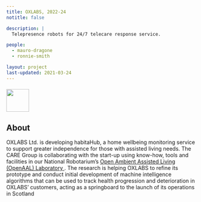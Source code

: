```yaml
---
title: OXLABS, 2022-24
notitle: false

description: |
  Telepresence robots for 24/7 telecare response service.

people:
  - mauro-dragone
  - ronnie-smith

layout: project
last-updated: 2021-03-24
---
```


<img style="padding-top:5pt;" src="https://care.hw.ac.uk/img/logos/oxlabs.png" height="60pt">

## About

<p>
OXLABS Ltd. is developing habitaHub, a home wellbeing monitoring service to support greater independence for those with assisted living needs. The CARE Group is collaborating with the start-up using know-how, tools and facilities in our National Robotarium’s <a href="http://openaal.com">Open Ambient Assisted Living (OpenAAL) Laboratory </a>. The research is helping OXLABS to refine its prototype and conduct initial development of machine intelligence algorithms that can be used to track health progression and deterioration in OXLABS’ customers, acting as a springboard to the launch of its operations in Scotland
</p>
